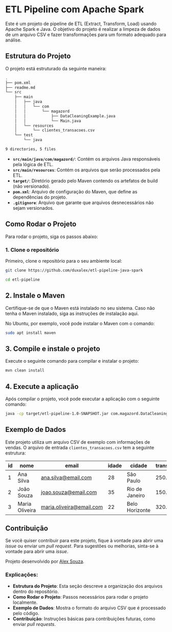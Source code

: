 # ETL Pipeline com Apache Spark

Este é um projeto de pipeline de ETL (Extract, Transform, Load) usando Apache Spark e Java. O objetivo do projeto é realizar a limpeza de dados de um arquivo CSV e fazer transformações para um formato adequado para análise.

## Estrutura do Projeto

O projeto está estruturado da seguinte maneira:

```bash
.
├── pom.xml
├── readme.md
└── src
    ├── main
    │   ├── java
    │   │   └── com
    │   │       └── magazord
    │   │           ├── DataCleaningExample.java
    │   │           └── Main.java
    │   └── resources
    │       └── clientes_transacoes.csv
    └── test
        └── java

9 directories, 5 files
```

- **`src/main/java/com/magazord/`**: Contém os arquivos Java responsáveis pela lógica de ETL.
- **`src/main/resources`**: Contém os arquivos que serão processados pela ETL.
- **`target/`**: Diretório gerado pelo Maven contendo os artefatos de build (não versionado).
- **`pom.xml`**: Arquivo de configuração do Maven, que define as dependências do projeto.
- **`.gitignore`**: Arquivo que garante que arquivos desnecessários não sejam versionados.

## Como Rodar o Projeto

Para rodar o projeto, siga os passos abaixo:

### 1. Clone o repositório

Primeiro, clone o repositório para o seu ambiente local:

```bash
git clone https://github.com/duxalex/etl-pipeline-java-spark
```
```bash
cd etl-pipeline
```

## 2. Instale o Maven
Certifique-se de que o Maven está instalado no seu sistema. Caso não tenha o Maven instalado, siga as instruções de instalação aqui.

No Ubuntu, por exemplo, você pode instalar o Maven com o comando:

```bash
sudo apt install maven
```

## 3. Compile e instale o projeto
Execute o seguinte comando para compilar e instalar o projeto:

```bash
mvn clean install
```

## 4. Execute a aplicação
Após compilar o projeto, você pode executar a aplicação com o seguinte comando:

```bash
java -cp target/etl-pipeline-1.0-SNAPSHOT.jar com.magazord.DataCleaningExample
```

## Exemplo de Dados
Este projeto utiliza um arquivo CSV de exemplo com informações de vendas. O arquivo de entrada `clientes_transacoes.csv` tem a seguinte estrutura:

| id  | nome           | email                     | idade | cidade         | transacao_valor | transacao_data |
| --- | -------------- | ------------------------- | ----- | -------------- | --------------- | -------------- |
| 1   | Ana Silva      | ana.silva@email.com        | 28    | São Paulo     | 250.50          | 2025-01-01     |
| 2   | João Souza     | joao.souza@email.com       | 35    | Rio de Janeiro| 150.75          | 2025-01-02     |
| 3   | Maria Oliveira | maria.oliveira@email.com   | 22    | Belo Horizonte| 320.00          | 2025-01-03     |

## Contribuição

Se você quiser contribuir para este projeto, fique à vontade para abrir uma *issue* ou enviar um *pull request*. Para sugestões ou melhorias, sinta-se à vontade para abrir uma *issue*.

Projeto desenvolvido por [Alex Souza](https://github.com/DuxAlex).


### Explicações:

- **Estrutura do Projeto**: Esta seção descreve a organização dos arquivos dentro do repositório.
- **Como Rodar o Projeto**: Passos necessários para rodar o projeto localmente.
- **Exemplo de Dados**: Mostra o formato do arquivo CSV que é processado pelo código.
- **Contribuição**: Instruções básicas para contribuições futuras, como enviar *pull requests*.    